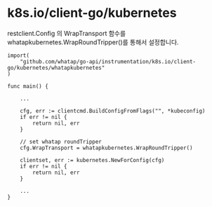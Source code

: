 #  k8s.io/client-go/kubernetes

restclient.Config 의 WrapTransport 함수를 whatapkubernetes.WrapRoundTripper()를 통해서 설정합니다. 
```
import(
	"github.com/whatap/go-api/instrumentation/k8s.io/client-go/kubernetes/whatapkubernetes"
)

func main() {
	
	... 
	
	cfg, err := clientcmd.BuildConfigFromFlags("", *kubeconfig)
	if err != nil {
		return nil, err
	}
	
	// set whatap roundTripper
	cfg.WrapTransport = whatapkubernetes.WrapRoundTripper()

	clientset, err := kubernetes.NewForConfig(cfg)
	if err != nil {
		return nil, err
	}

	...	
}
```

